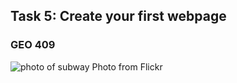 
## Task 5: Create your first webpage
### GEO 409
![photo of subway](https://live.staticflickr.com/65535/54365150100_de5b8e19c6_k.jpg" )
Photo from Flickr
